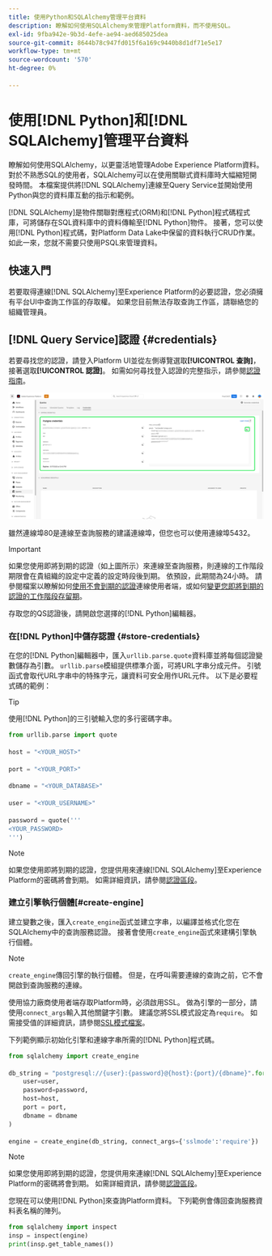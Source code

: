 ```yaml
---
title: 使用Python和SQLAlchemy管理平台資料
description: 瞭解如何使用SQLAlchemy來管理Platform資料，而不使用SQL。
exl-id: 9fba942e-9b3d-4efe-ae94-aed685025dea
source-git-commit: 8644b78c947fd015f6a169c9440b8d1df71e5e17
workflow-type: tm+mt
source-wordcount: '570'
ht-degree: 0%

---
```


# 使用[!DNL Python]和[!DNL SQLAlchemy]管理平台資料

瞭解如何使用SQLAlchemy，以更靈活地管理Adobe Experience Platform資料。 對於不熟悉SQL的使用者，SQLAlchemy可以在使用關聯式資料庫時大幅縮短開發時間。 本檔案提供將[!DNL SQLAlchemy]連線至Query Service並開始使用Python與您的資料庫互動的指示和範例。

[!DNL SQLAlchemy]是物件關聯對應程式(ORM)和[!DNL Python]程式碼程式庫，可將儲存在SQL資料庫中的資料傳輸至[!DNL Python]物件。 接著，您可以使用[!DNL Python]程式碼，對Platform Data Lake中保留的資料執行CRUD作業。 如此一來，您就不需要只使用PSQL來管理資料。

## 快速入門

若要取得連線[!DNL SQLAlchemy]至Experience Platform的必要認證，您必須擁有平台UI中查詢工作區的存取權。 如果您目前無法存取查詢工作區，請聯絡您的組織管理員。

## [!DNL Query Service]認證 {#credentials}

若要尋找您的認證，請登入Platform UI並從左側導覽選取&#x200B;**[!UICONTROL 查詢]**，接著選取&#x200B;**[!UICONTROL 認證]**。 如需如何尋找登入認證的完整指示，請參閱[認證指南](../ui/credentials.md)。

![已醒目提示[認證]索引標籤的[查詢服務]認證即將到期。](../images/use-cases/credentials.png)

雖然連線埠80是連線至查詢服務的建議連線埠，但您也可以使用連線埠5432。

>[!IMPORTANT]
>
>如果您使用即將到期的認證（如上圖所示）來連線至查詢服務，則連線的工作階段期限會在貴組織的設定中定義的設定時段後到期。 依預設，此期間為24小時。 請參閱檔案以瞭解如何[使用不會到期的認證](../ui/credentials.md#non-expiring-credentials)連線使用者端，或如何[變更您即將到期的認證的工作階段存留期](../ui/credentials.md#expiring-credentials)。

存取您的QS認證後，請開啟您選擇的[!DNL Python]編輯器。

### 在[!DNL Python]中儲存認證 {#store-credentials}

在您的[!DNL Python]編輯器中，匯入`urllib.parse.quote`資料庫並將每個認證變數儲存為引數。 `urllib.parse`模組提供標準介面，可將URL字串分成元件。 引號函式會取代URL字串中的特殊字元，讓資料可安全用作URL元件。 以下是必要程式碼的範例：

>[!TIP]
>
>使用[!DNL Python]的三引號輸入您的多行密碼字串。

```python
from urllib.parse import quote

host = "<YOUR_HOST>"

port = "<YOUR_PORT>"

dbname = "<YOUR_DATABASE>"

user = "<YOUR_USERNAME>"

password = quote('''
<YOUR_PASSWORD>
''')
```

>[!NOTE]
>
>如果您使用即將到期的認證，您提供用來連線[!DNL SQLAlchemy]至Experience Platform的密碼將會到期。 如需詳細資訊，請參閱[認證區段](#credentials)。

### 建立引擎執行個體[#create-engine]

建立變數之後，匯入`create_engine`函式並建立字串，以編譯並格式化您在SQLAlchemy中的查詢服務認證。 接著會使用`create_engine`函式來建構引擎執行個體。

>[!NOTE]
>
>`create_engine`傳回引擎的執行個體。 但是，在呼叫需要連線的查詢之前，它不會開啟到查詢服務的連線。

使用協力廠商使用者端存取Platform時，必須啟用SSL。 做為引擎的一部分，請使用`connect_args`輸入其他關鍵字引數。 建議您將SSL模式設定為`require`。 如需接受值的詳細資訊，請參閱[SSL模式檔案](../clients/ssl-modes.md)。

下列範例顯示初始化引擎和連線字串所需的[!DNL Python]程式碼。

```python
from sqlalchemy import create_engine

db_string = "postgresql://{user}:{password}@{host}:{port}/{dbname}".format(
    user=user,
    password=password,
    host=host,
    port = port,
    dbname = dbname
)

engine = create_engine(db_string, connect_args={'sslmode':'require'})
```

>[!NOTE]
>
>如果您使用即將到期的認證，您提供用來連線[!DNL SQLAlchemy]至Experience Platform的密碼將會到期。 如需詳細資訊，請參閱[認證區段](#credentials)。

您現在可以使用[!DNL Python]來查詢Platform資料。 下列範例會傳回查詢服務資料表名稱的陣列。

```python
from sqlalchemy import inspect
insp = inspect(engine)
print(insp.get_table_names())
```
